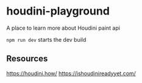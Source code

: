 # houdini-playground

A place to learn more about Houdini paint api

`npm run dev` starts the dev build

## Resources

https://houdini.how/
https://ishoudinireadyyet.com/
